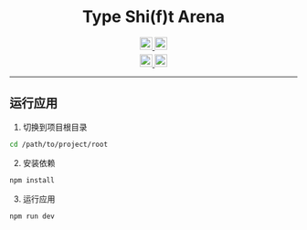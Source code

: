<!--
 * @Author: hiddenSharp429 z404878860@163.com
 * @Date: 2024-10-27 17:59:31
 * @LastEditors: hiddenSharp429 z404878860@163.com
 * @LastEditTime: 2024-11-03 02:43:33
-->
<div align="center">
  
# Type Shi(f)t Arena 

<div>
  <a href="README.MD">
    <img src="https://img.shields.io/badge/English-README-blue.svg?style=for-the-badge" height="22px" />
  </a>
  <a href="README_CN.MD">
    <img src="https://img.shields.io/badge/中文-说明文档-red.svg?style=for-the-badge" height="22px" />
  </a>
</div>

<div style="margin-top: 5px">
  <a href="CONTRIBUTING.MD">
    <img src="https://img.shields.io/badge/English-Contributing-green.svg?style=for-the-badge" height="22px" />
  </a>
  <a href="CONTRIBUTING_CN.MD">
    <img src="https://img.shields.io/badge/中文-贡献指南-yellow.svg?style=for-the-badge" height="22px" />
  </a>
</div>

---

</div>

## 运行应用

1. 切换到项目根目录
```bash
cd /path/to/project/root
```
2. 安装依赖
```bash
npm install
```
3. 运行应用
```bash
npm run dev
```
